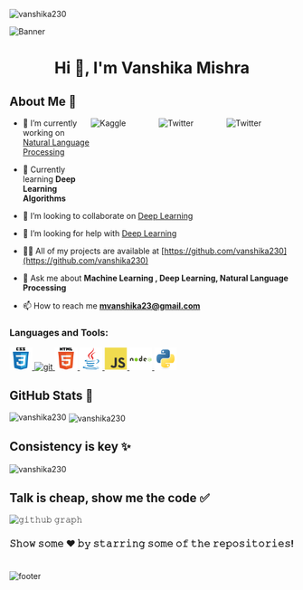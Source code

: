 <p align="left"> <img src="https://komarev.com/ghpvc/?username=vanshika230&label=Profile%20views&color=0e75b6&style=flat" alt="vanshika230" /> </p>

![Banner](https://github.com/vanshika230/vanshika230/blob/main/Banner.png)

<h1 align="center">Hi 👋, I'm Vanshika Mishra</h1>

## About Me :wave:
<a href="https://twitter.com/mvanshika23" target="_blank"><img src="https://cdn2.iconfinder.com/data/icons/social-media-2199/64/social_media_isometric_6-twitter-512.png" height="120px" width="120px" alt="Twitter" align="right"></a><a href="https://www.linkedin.com/in/vanshika-mishra2308/" target="_blank"><img src="https://cdn2.iconfinder.com/data/icons/social-media-2199/64/social_media_isometric_14-linkedin-512.png" height="120px" width="120px" alt="Twitter" align="right"></a>
<a href="https://www.kaggle.com/mvanshika" target="_blank"><img src="https://cdn3.iconfinder.com/data/icons/logos-and-brands-adobe/512/189_Kaggle-512.png" height="120px" width="120px" alt="Kaggle" align="right"></a>

- 🔭 I’m currently working on [Natural Language Processing](https://github.com/vanshika230/Natural-Language-Processing)

- 🌱 Currently learning **Deep Learning Algorithms**

- 👯 I’m looking to collaborate on [Deep Learning](https://github.com/vanshika230/Deep-Learning)

- 🤝 I’m looking for help with [Deep Learning](https://github.com/vanshika230/Deep-Learning)

- 👨‍💻 All of my projects are available at [https://github.com/vanshika230](https://github.com/vanshika230)

- 💬 Ask me about **Machine Learning , Deep Learning, Natural Language Processing**

- 📫 How to reach me **mvanshika23@gmail.com**

<h3 align="left">Languages and Tools:</h3>

<p align="left"> <a href="https://www.w3schools.com/css/" target="_blank"> <img src="https://raw.githubusercontent.com/devicons/devicon/master/icons/css3/css3-original-wordmark.svg" alt="css3" width="40" height="40"/> </a> <a href="https://git-scm.com/" target="_blank"> <img src="https://www.vectorlogo.zone/logos/git-scm/git-scm-icon.svg" alt="git" width="40" height="40"/> </a> <a href="https://www.w3.org/html/" target="_blank"> <img src="https://raw.githubusercontent.com/devicons/devicon/master/icons/html5/html5-original-wordmark.svg" alt="html5" width="40" height="40"/> </a> <a href="https://www.java.com" target="_blank"> <img src="https://raw.githubusercontent.com/devicons/devicon/master/icons/java/java-original.svg" alt="java" width="40" height="40"/> </a> <a href="https://developer.mozilla.org/en-US/docs/Web/JavaScript" target="_blank"> <img src="https://raw.githubusercontent.com/devicons/devicon/master/icons/javascript/javascript-original.svg" alt="javascript" width="40" height="40"/> </a> <a href="https://nodejs.org" target="_blank"> <img src="https://raw.githubusercontent.com/devicons/devicon/master/icons/nodejs/nodejs-original-wordmark.svg" alt="nodejs" width="40" height="40"/> </a> <a href="https://www.python.org" target="_blank"> <img src="https://raw.githubusercontent.com/devicons/devicon/master/icons/python/python-original.svg" alt="python" width="40" height="40"/> </a> </p>


## GitHub Stats 💯
<p><img align="left" src="https://github-readme-stats.vercel.app/api/top-langs?username=vanshika230&show_icons=true&locale=en&layout=compact" alt="vanshika230" /></p>

<p>&nbsp;<img align="center" src="https://github-readme-stats.vercel.app/api?username=vanshika230&show_icons=true&locale=en" alt="vanshika230" /></p>


## Consistency is key ✨
<p><img align="center" src="https://github-readme-streak-stats.herokuapp.com/?user=vanshika230&" alt="vanshika230" /></p>

## Talk is cheap, show me the code ✅
![𝚐𝚒𝚝𝚑𝚞𝚋 𝚐𝚛𝚊𝚙𝚑](https://activity-graph.herokuapp.com/graph?username=vanshika230&theme=react-dark&hide_border=true&area=true)

### 𝚂𝚑𝚘𝚠 𝚜𝚘𝚖𝚎 ❤️ 𝚋𝚢 𝚜𝚝𝚊𝚛𝚛𝚒𝚗𝚐 𝚜𝚘𝚖𝚎 𝚘𝚏 𝚝𝚑𝚎 𝚛𝚎𝚙𝚘𝚜𝚒𝚝𝚘𝚛𝚒𝚎𝚜!



#

![footer](https://github.com/vanshika230/vanshika230/blob/main/footer.png)
